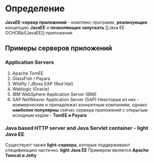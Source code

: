 # Определение
**JavaEE-сервер приложений** - комплекс программ, **реализующих** концепцию **JavaEE** и **позволяющих запускать** [[Java EE ОСНОВЫ|JavaEE]]-приложения
## Примеры серверов приложений
### Application Servers
1. Apache TomEE
2. GlassFish / Payara
3. Wildfly / JBoss EAP (Red Hat)
4. Weblogic (Oracle)
5. IBM WebSphere Application Server (IBM)
6. SAP NetWeaver Application Server (SAP)
Некоторые из них - коммерческие и принадлежат конкретным компаниям, однако **наиболее популярны** сейчас сервера приложений с открытым исходным кодом - **TomEE и Payara**
### Java based HTTP server and Java Servlet container - light Java EE
Существуют также **light-сервера**, которые поддерживают спецификацию частично. **light Java EE**
Примером является **Apache Tomcat и Jetty**